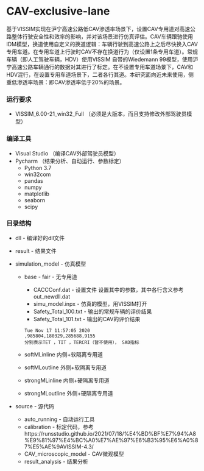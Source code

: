 # CAV-exclusive-lane

基于VISSIM实现在沪宁高速公路低CAV渗透率场景下，设置CAV专用道对高速公路整体行驶安全性和效率的影响，并对该场景进行仿真评估。CAV车辆跟驰使用IDM模型，换道使用自定义的换道逻辑：车辆行驶到高速公路上之后尽快换入CAV专用车道。在专用车道上行驶时CAV不存在换道行为（仅设置1条专用车道）。常规车辆（即人工驾驶车辆，HDV）使用VISSIM 自带的Wiedemann 99模型，使用沪宁高速公路车辆通行的数据对其进行了标定。在不设置专用车道场景下，CAV和HDV混行，在设置专用车道场景下，二者各行其道。本研究面向近未来使用，侧重低渗透率场景：即CAV渗透率低于20%的场景。

### 运行要求

- VISSIM_6.00-21_win32_Full （必须是大版本，而且支持修改外部驾驶员模型）

### 编译工具

- Visual Studio （编译CAV外部驾驶员模型）
- Pycharm （结果分析、自动运行、参数标定）
  - Python 3.7
  - win32com
  - pandas
  - numpy
  - matplotlib
  - seaborn
  - scipy

### 目录结构

+ dll - 编译好的dll文件

+ result - 结果文件

+ simulation_model - 仿真模型

  + base - fair - 无专用道

    + CACCConf.dat - 设置文件 设置其中的参数，其中各行含义参考out_newdll.dat
    + simu_model.inpx - 仿真的模型，用VISSIM打开
    + Safety_Total_100.txt - 输出的常规车辆的评价结果
    + Safety_Total_101.txt - 输出的CAV的评价结果

    ```
    Tue Nov 17 11:57:05 2020
    ,985804,180329,285688,9155
    分别表示TET ，TIT ，TERCRI（暂不使用）， SAD指标
    ```

    

  + softMLinline 内侧+软隔离专用道

  + softMLoutline 外侧+软隔离专用道

  + strongMLinline 内侧+硬隔离专用道

  + strongMLoutline 外侧+硬隔离专用道

+ source - 源代码

  + auto_running - 自动运行工具
  + calibration - 标定代码，参考https://runsstudio.github.io/2021/07/18/%E4%BD%BF%E7%94%A8%E9%81%97%E4%BC%A0%E7%AE%97%E6%B3%95%E6%A0%87%E5%AE%9AVISSIM-4.3/
  + CAV_microscopic_model - CAV微观模型
  + result_analysis - 结果分析

